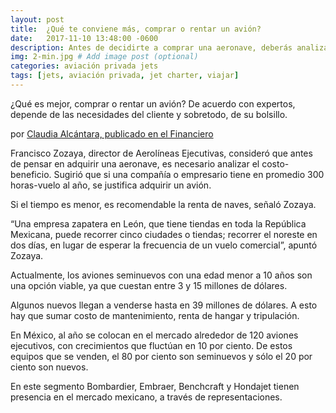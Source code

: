```yaml
---
layout: post
title:  ¿Qué te conviene más, comprar o rentar un avión?
date:   2017-11-10 13:48:00 -0600
description: Antes de decidirte a comprar una aeronave, deberás analizar cuales son tus necesidades y si está al alcance de tu bolsillo; si una compañía o empresario tiene en promedio 300 horas-vuelo al año, se justifica adquirir un avión, pero si el tiempo es menor, es recomendable rentar,  consideraron expertos. 700. # Add post description (optional)
img: 2-min.jpg # Add image post (optional)
categories: aviación privada jets
tags: [jets, aviación privada, jet charter, viajar]
---
```


¿Qué es mejor, comprar o rentar un avión? De acuerdo con expertos, depende de las necesidades del cliente y sobretodo, de su bolsillo.

por [Claudia Alcántara, publicado en el Financiero](http://www.elfinanciero.com.mx/empresas/que-te-conviene-mas-comprar-o-rentar-un-avion.html)


Francisco Zozaya, director de Aerolíneas Ejecutivas, consideró que antes de pensar en adquirir una aeronave, es necesario analizar el costo-beneficio. Sugirió que si una compañía o empresario tiene en promedio 300 horas-vuelo al año, se justifica adquirir un avión.

Si el tiempo es menor, es recomendable la renta de naves, señaló Zozaya.

“Una empresa zapatera en León, que tiene tiendas en toda la República Mexicana, puede recorrer cinco ciudades o tiendas; recorrer el noreste en dos días, en lugar de esperar la frecuencia de un vuelo comercial”, apuntó Zozaya.

Actualmente, los aviones seminuevos con una edad menor a 10 años son una opción viable, ya que cuestan entre 3 y 15 millones de dólares.

Algunos nuevos llegan a venderse hasta en 39 millones de dólares. A esto hay que sumar costo de mantenimiento, renta de hangar y tripulación.

En México, al año se colocan en el mercado alrededor de 120 aviones ejecutivos, con crecimientos que fluctúan en 10 por ciento. De estos equipos que se venden, el 80 por ciento son seminuevos y sólo el 20 por ciento son nuevos.

En este segmento Bombardier, Embraer, Benchcraft y Hondajet tienen presencia en el mercado mexicano, a través de representaciones.

